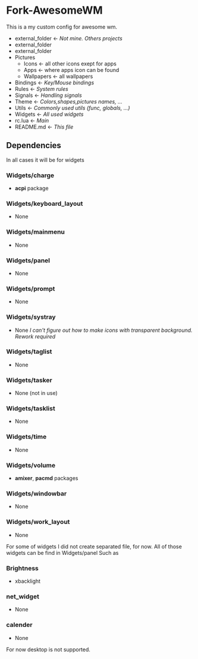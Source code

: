 # Fork-AwesomeWM

This is a my custom config for awesome wm. 
* external_folder <- *Not mine. Others projects*
* external_folder
* external_folder
* Pictures
    * Icons <- all other icons exept for apps
    * Apps <- where apps icon can be found
    * Wallpapers <- all wallpapers
* Bindings <- *Key/Mouse bindings*
* Rules <- *System rules*
* Signals <- *Handling signals*
* Theme <- *Colors,shapes,pictures names, ...*
* Utils <- *Commonly used utils (func, globals, ...)* 
* Widgets <- *All used widgets*
* rc.lua <- *Main*
* README.md <- *This file*

## Dependencies
In all cases it will be for widgets
### Widgets/charge
* **acpi** package
### Widgets/keyboard_layout
* None
### Widgets/mainmenu
* None
### Widgets/panel
* None
### Widgets/prompt 
* None
### Widgets/systray
* None *I can't figure out how to make icons with transparent background. Rework required*
### Widgets/taglist
* None
### Widgets/tasker
* None (not in use)
### Widgets/tasklist
* None
### Widgets/time
* None
### Widgets/volume
* **amixer**, **pacmd** packages
### Widgets/windowbar
* None
### Widgets/work_layout
* None

For some of widgets I did not create separated file, for now.
All of those widgets can be find in Widgets/panel
Such as 
### Brightness
* xbacklight
### net_widget
* None
### calender
* None

For now desktop is not supported.
